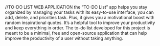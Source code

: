 //TO-DO LIST WEB APPLICATION
the “TO-DO List” app helps you stay organized by managing your tasks with its easy-to-use interface, you can add, delete, and priorities task. Plus, it gives you a motivational boost with random inspirational quotes. It’s a helpful tool to improve your productivity and keep everything in order. The to-do list developed for this project is meant to be a minimal, free and open-source application that can help improve the productivity of a user without taking anything. 

